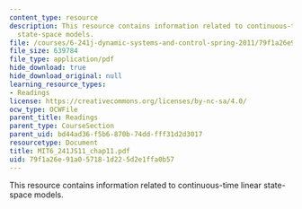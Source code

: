 ```yaml
---
content_type: resource
description: This resource contains information related to continuous-time linear
  state-space models.
file: /courses/6-241j-dynamic-systems-and-control-spring-2011/79f1a26e91a057181d225d2e1ffa0b57_MIT6_241JS11_chap11.pdf
file_size: 639784
file_type: application/pdf
hide_download: true
hide_download_original: null
learning_resource_types:
- Readings
license: https://creativecommons.org/licenses/by-nc-sa/4.0/
ocw_type: OCWFile
parent_title: Readings
parent_type: CourseSection
parent_uid: bd44ad36-f5b6-870b-74dd-fff31d2d3017
resourcetype: Document
title: MIT6_241JS11_chap11.pdf
uid: 79f1a26e-91a0-5718-1d22-5d2e1ffa0b57
---
```

This resource contains information related to continuous-time linear state-space models.